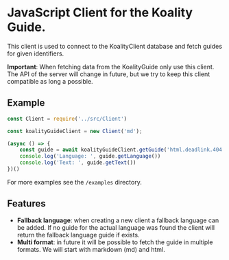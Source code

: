 # JavaScript Client for the Koality Guide.

This client is used to connect to the KoalityClient database and fetch guides for given identifiers.

**Important**: When fetching data from the KoalityGuide only use this client. The API of the server will change in future, but we try to keep this client compatible as long a possible.

## Example

```javascript
const Client = require('../src/Client')

const koalityGuideClient = new Client('md');

(async () => {
    const guide = await koalityGuideClient.getGuide('html.deadlink.404', 'de')
    console.log('Language: ', guide.getLanguage())
    console.log('Text: ', guide.getText())
})()
```

For more examples see the `/examples` directory.

## Features
- **Fallback language**: when creating a new client a fallback language can be added. If no guide for the actual language was found the client will return the fallback language guide if exists.
- **Multi format**: in future it will be possible to fetch the guide in multiple formats. We will start with markdown (md) and html.
